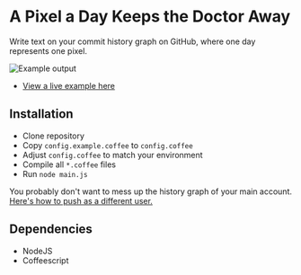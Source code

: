 # A Pixel a Day Keeps the Doctor Away

Write text on your commit history graph on GitHub, where one day
represents one pixel.

![Example output](https://i.imgur.com/nUequKN.png)

 - [View a live example here][1]

## Installation

 - Clone repository
 - Copy `config.example.coffee` to `config.coffee`
 - Adjust `config.coffee` to match your environment
 - Compile all `*.coffee` files
 - Run `node main.js`

You probably don't want to mess up the history graph of your main account.<br>
[Here's how to push as a different user.][2]

## Dependencies

 - NodeJS
 - Coffeescript

[1]: https://github.com/a-pixel-a-day-keeps-the-doctor-away
[2]: https://gist.github.com/jexchan/2351996
